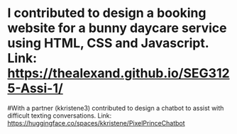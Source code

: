 # I contributed to design a booking website for a bunny daycare service using HTML, CSS and Javascript. Link: https://thealexand.github.io/SEG3125-Assi-1/
#With a partner (kkristene3) contributed to design a chatbot to assist with difficult texting conversations. Link: https://huggingface.co/spaces/kkristene/PixelPrinceChatbot
